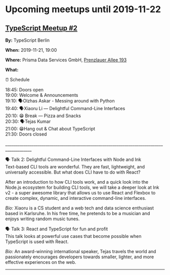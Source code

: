 # Upcoming meetups until 2019-11-22
## [TypeScript Meetup #2](https://www.meetup.com/TypeScript-Berlin/events/265834043/)

**By:** TypeScript Berlin

**When:** 2019-11-21, 19:00

**Where:** Prisma Data Services GmbH, [Prenzlauer Allee 193](https://www.google.com/maps/search/?api=1&query=52.54002380371094,13.424322128295898)

**What:** <p>⏰ Schedule</p> <p>18:45: Doors open<br/>19:00: Welcome &amp; Announcements<br/>19:10: 🗣Olzhas Askar - Messing around with Python<br/>19:40: 🗣Xiaoru Li — Delightful Command-Line Interfaces<br/>20:10: 😁 Break — Pizza and Snacks<br/>20:30: 🗣Tejas Kumar<br/>21:00: 😁Hang out &amp; Chat about TypeScript<br/>21:30: Doors closed</p> <p>___________________________________________________________________________________________</p> <p>🗣 Talk 2: Delightful Command-Line Interfaces with Node and Ink<br/>Text-based CLI tools are wonderful. They are fast, lightweight, and universally accessible. But what does CLI have to do with React?</p> <p>After an introduction to how CLI tools work, and a quick look into the Node.js ecosystem for building CLI tools, we will take a deeper look at Ink v2 - a super awesome library that allows us to use React and Flexbox to create complex, dynamic, and interactive command-line interfaces.</p> <p>*Bio:* Xiaoru is a CS student and a web tech and data science enthusiast based in Karlsruhe. In his free time, he pretends to be a musician and enjoys writing random music tunes.</p> <p>🗣 Talk 3: React and TypeScript for fun and profit<br/>This talk looks at powerful use cases that become possible when TypeScript is used with React.</p> <p>*Bio:* An award-winning international speaker, Tejas travels the world and passionately encourages developers towards smaller, lighter, and more effective experiences on the web.</p> 

---
